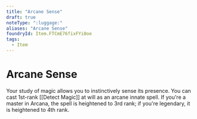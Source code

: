 ```yaml
---
title: "Arcane Sense"
draft: true
noteType: ":luggage:"
aliases: "Arcane Sense"
foundryId: Item.FTCmE76fixFYi0oe
tags:
  - Item
---
```


# Arcane Sense

Your study of magic allows you to instinctively sense its presence. You can cast 1st-rank [[Detect Magic]] at will as an arcane innate spell. If you're a master in Arcana, the spell is heightened to 3rd rank; if you're legendary, it is heightened to 4th rank.
